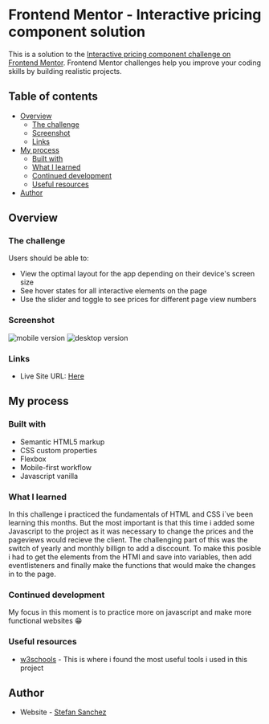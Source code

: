 # Frontend Mentor - Interactive pricing component solution

This is a solution to the [Interactive pricing component challenge on Frontend Mentor](https://www.frontendmentor.io/challenges/interactive-pricing-component-t0m8PIyY8). Frontend Mentor challenges help you improve your coding skills by building realistic projects. 

## Table of contents

- [Overview](#overview)
  - [The challenge](#the-challenge)
  - [Screenshot](#screenshot)
  - [Links](#links)
- [My process](#my-process)
  - [Built with](#built-with)
  - [What I learned](#what-i-learned)
  - [Continued development](#continued-development)
  - [Useful resources](#useful-resources)
- [Author](#author)

## Overview

### The challenge

Users should be able to:

- View the optimal layout for the app depending on their device's screen size
- See hover states for all interactive elements on the page
- Use the slider and toggle to see prices for different page view numbers

### Screenshot

![mobile version](./images/mobile-version)
![desktop version](./images/desktop-version)

### Links

- Live Site URL: [Here](https://stefansan26.github.io/interactive-pricing-component/)

## My process

### Built with

- Semantic HTML5 markup
- CSS custom properties
- Flexbox
- Mobile-first workflow
- Javascript vanilla

### What I learned

In this challenge i practiced the fundamentals of HTML and CSS i`ve been learning this months.
But the most important is that this time i added some Javascript to the project as it was necessary to change the prices and the pageviews would recieve the client. The challenging part of this was the switch of yearly and monthly billign to add a disccount. 
To make this posible i had to get the elements from the HTMl and save into variables, then add eventlisteners and finally make the functions that would make the changes in to the page.

### Continued development

My focus in this moment is to practice more on javascript and make more functional websites 😁

### Useful resources

- [w3schools](https://www.w3schools.com/) - This is where i found the most useful tools i used in this project
## Author

- Website - [Stefan Sanchez](https://github.com/StefanSan26)


